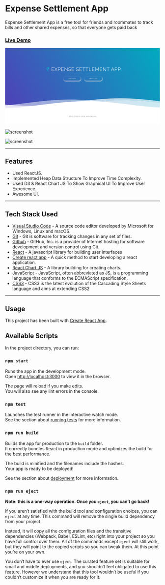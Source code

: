 # Expense Settlement App

Expense Settlement App is a free tool for friends and roommates to track bills and other shared expenses, so that everyone gets paid back <br>

### [Live Demo](https://expense-settlement-app.netlify.app/)

![screenshot](https://github.com/VipulKhandelwal1999/Expense-Settlement-App/blob/master/src/images/home_screen.png)

![screenshot]()

![screenshot]()

---

## Features

- Used ReactJS.
- Implemented Heap Data Structure To Improve Time Complexity.
- Used D3 & React Chart JS To Show Graphical UI To Improve User Experience.
- Awesome UI.

---

## Tech Stack Used

- [Visual Studio Code](https://code.visualstudio.com/) - A source code editor developed by Microsoft for Windows, Linux and macOS.
- [Git](https://git-scm.com/) - Git is software for tracking changes in any set of files.
- [Github](https://github.com/) - GitHub, Inc. is a provider of Internet hosting for software development and version control using Git.
- [React](https://reactjs.org/) - A javascript library for building user interfaces
- [Create react app](https://create-react-app.dev/) - A quick method to start developing a react application.
- [React Chart JS](https://www.npmjs.com/package/react-chartjs-2) - A library building for creating charts.
- [JavaScript](https://www.javascript.com/) - JavaScript, often abbreviated as JS, is a programming language that conforms to the ECMAScript specification.
- [CSS3](https://en.wikipedia.org/wiki/CSS) - CSS3 is the latest evolution of the Cascading Style Sheets language and aims at extending CSS2

---

## Usage

This project has been built with [Create React App](https://github.com/facebook/create-react-app).

## Available Scripts

In the project directory, you can run:

### `npm start`

Runs the app in the development mode.<br />
Open [http://localhost:3000](http://localhost:3000) to view it in the browser.

The page will reload if you make edits.<br />
You will also see any lint errors in the console.

### `npm test`

Launches the test runner in the interactive watch mode.<br />
See the section about [running tests](https://facebook.github.io/create-react-app/docs/running-tests) for more information.

### `npm run build`

Builds the app for production to the `build` folder.<br />
It correctly bundles React in production mode and optimizes the build for the best performance.

The build is minified and the filenames include the hashes.<br />
Your app is ready to be deployed!

See the section about [deployment](https://facebook.github.io/create-react-app/docs/deployment) for more information.

### `npm run eject`

**Note: this is a one-way operation. Once you `eject`, you can’t go back!**

If you aren’t satisfied with the build tool and configuration choices, you can `eject` at any time. This command will remove the single build dependency from your project.

Instead, it will copy all the configuration files and the transitive dependencies (Webpack, Babel, ESLint, etc) right into your project so you have full control over them. All of the commands except `eject` will still work, but they will point to the copied scripts so you can tweak them. At this point you’re on your own.

You don’t have to ever use `eject`. The curated feature set is suitable for small and middle deployments, and you shouldn’t feel obligated to use this feature. However we understand that this tool wouldn’t be useful if you couldn’t customize it when you are ready for it.
